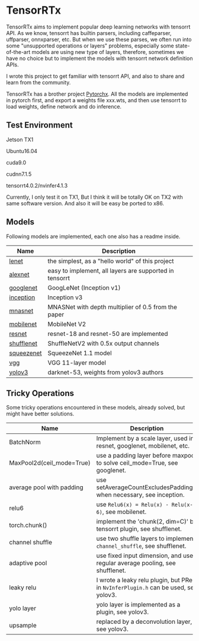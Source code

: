 # TensorRTx

TensorRTx aims to implement popular deep learning networks with tensorrt API. As we know, tensorrt has builtin parsers, including caffeparser, uffparser, onnxparser, etc. But when we use these parses, we often run into some "unsupported operations or layers" problems, especially some state-of-the-art models are using new type of layers, therefore, sometimes we have no choice but to implement the models with tensorrt network definition APIs.

I wrote this project to get familiar with tensorrt API, and also to share and learn from the community.

TensorRTx has a brother project [Pytorchx](https://github.com/wang-xinyu/pytorchx). All the models are implemented in pytorch first, and export a weights file xxx.wts, and then use tensorrt to load weights, define network and do inference.

## Test Environment

Jetson TX1

Ubuntu16.04

cuda9.0

cudnn7.1.5

tensorrt4.0.2/nvinfer4.1.3

Currently, I only test it on TX1, But I think it will be totally OK on TX2 with same software version. And also it will be easy be ported to x86.

## Models

Following models are implemented, each one also has a readme inside.

|Name | Description |
|-|-|
|[lenet](./lenet) | the simplest, as a "hello world" of this project |
|[alexnet](./alexnet)| easy to implement, all layers are supported in tensorrt |
|[googlenet](./googlenet)| GoogLeNet (Inception v1) |
|[inception](./inception)| Inception v3 |
|[mnasnet](./mnasnet)| MNASNet with depth multiplier of 0.5 from the paper |
|[mobilenet](./mobilenet)| MobileNet V2 |
|[resnet](./resnet)| resnet-18 and resnet-50 are implemented |
|[shufflenet](./shufflenet)| ShuffleNetV2 with 0.5x output channels |
|[squeezenet](./squeezenet)| SqueezeNet 1.1 model |
|[vgg](./vgg)| VGG 11-layer model |
|[yolov3](./yolov3)| darknet-53, weights from yolov3 authors |

## Tricky Operations

Some tricky operations encountered in these models, already solved, but might have better solutions.

|Name | Description |
|-|-|
|BatchNorm| Implement by a scale layer, used in resnet, googlenet, mobilenet, etc. |
|MaxPool2d(ceil_mode=True)| use a padding layer before maxpool to solve ceil_mode=True, see googlenet. |
|average pool with padding| use setAverageCountExcludesPadding() when necessary, see inception. |
|relu6| use `Relu6(x) = Relu(x) - Relu(x-6)`, see mobilenet. |
|torch.chunk()| implement the 'chunk(2, dim=C)' by tensorrt plugin, see shufflenet. |
|channel shuffle| use two shuffle layers to implement `channel_shuffle`, see shufflenet. |
|adaptive pool| use fixed input dimension, and use regular average pooling, see shufflenet. |
|leaky relu| I wrote a leaky relu plugin, but PRelu in `NvInferPlugin.h` can be used, see yolov3. |
|yolo layer| yolo layer is implemented as a plugin, see yolov3. |
|upsample| replaced by a deconvolution layer, see yolov3. |

